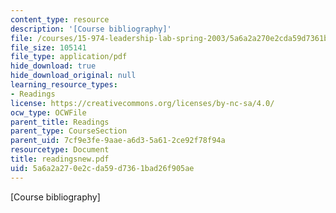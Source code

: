 ```yaml
---
content_type: resource
description: '[Course bibliography]'
file: /courses/15-974-leadership-lab-spring-2003/5a6a2a270e2cda59d7361bad26f905ae_readingsnew.pdf
file_size: 105141
file_type: application/pdf
hide_download: true
hide_download_original: null
learning_resource_types:
- Readings
license: https://creativecommons.org/licenses/by-nc-sa/4.0/
ocw_type: OCWFile
parent_title: Readings
parent_type: CourseSection
parent_uid: 7cf9e3fe-9aae-a6d3-5a61-2ce92f78f94a
resourcetype: Document
title: readingsnew.pdf
uid: 5a6a2a27-0e2c-da59-d736-1bad26f905ae
---
```

[Course bibliography]